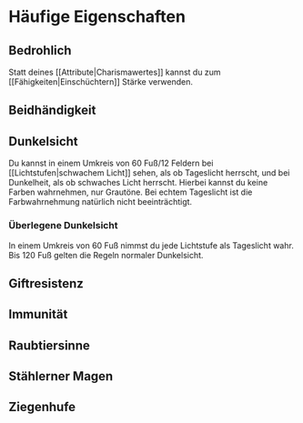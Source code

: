# Häufige Eigenschaften
## Bedrohlich
Statt deines [[Attribute|Charismawertes]] kannst du zum [[Fähigkeiten|Einschüchtern]] Stärke verwenden. 
## Beidhändigkeit
## Dunkelsicht
Du kannst in einem Umkreis von 60 Fuß/12 Feldern bei [[Lichtstufen|schwachem Licht]] sehen, als ob Tageslicht herrscht, und bei Dunkelheit, als ob schwaches Licht herrscht. Hierbei kannst du keine Farben wahrnehmen, nur Grautöne. Bei echtem Tageslicht ist die Farbwahrnehmung natürlich nicht beeinträchtigt.
### Überlegene Dunkelsicht
In einem Umkreis von 60 Fuß nimmst du jede Lichtstufe als Tageslicht wahr. Bis 120 Fuß gelten die Regeln normaler Dunkelsicht.
## Giftresistenz
## Immunität
## Raubtiersinne
## Stählerner Magen
## Ziegenhufe